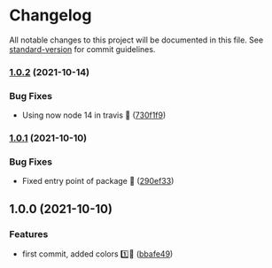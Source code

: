# Changelog

All notable changes to this project will be documented in this file. See [standard-version](https://github.com/conventional-changelog/standard-version) for commit guidelines.

### [1.0.2](https://github.com/JebBarbas/jeact-colors/compare/v1.0.1...v1.0.2) (2021-10-14)


### Bug Fixes

* Using now node 14 in travis 🔨 ([730f1f9](https://github.com/JebBarbas/jeact-colors/commit/730f1f9cad1992a93b4eaf050735980b26f6e3a5))

### [1.0.1](https://github.com/JebBarbas/jeact-colors/compare/v1.0.0...v1.0.1) (2021-10-10)


### Bug Fixes

* Fixed entry point of package 🔨 ([290ef33](https://github.com/JebBarbas/jeact-colors/commit/290ef33ca5630562ea3c3e01e696c45a94ebd155))

## 1.0.0 (2021-10-10)


### Features

* first commit, added colors 1️⃣🎨 ([bbafe49](https://github.com/JebBarbas/jeact-colors/commit/bbafe4922d31521e46f19bac6e3e6a3d2b140ac9))
